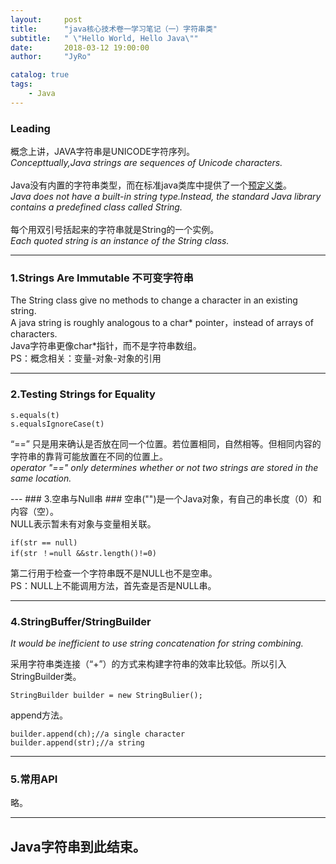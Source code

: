 ```yaml
---
layout:     post
title:      "java核心技术卷一学习笔记（一）字符串类"
subtitle:   " \"Hello World, Hello Java\""
date:       2018-03-12 19:00:00
author:     "JyRo"

catalog: true
tags:
    - Java 
---
```


### Leading

概念上讲，JAVA字符串是UNICODE字符序列。<br/>
<i>Concepttually,Java strings are sequences of Unicode characters.</i><br /><br />
Java没有内置的字符串类型，而在标准java类库中提供了一个<u>预定义类</u>。<br/>
<i>Java does not have a built-in string type.Instead, the standard Java library contains a predefined class called String.</i>
<br /><br />
每个用双引号括起来的字符串就是String的一个实例。<br />
<i>Each quoted string is an instance of the String class.</i>

---

### 1.Strings Are Immutable  不可变字符串 ###
The String class give no methods to change a character in an existing string.  
A java string is roughly analogous to a char* pointer，instead of arrays of characters.<br/>
Java字符串更像char*指针，而不是字符串数组。
<br/>
PS：概念相关：变量-对象-对象的引用

---

### 2.Testing Strings for Equality ###
	s.equals(t)
	s.equalsIgnoreCase(t)
<p>
“==” 只是用来确认是否放在同一个位置。若位置相同，自然相等。但相同内容的字符串的靠背可能放置在不同的位置上。<br/>
<i>  operator "==" only determines whether or not two strings are stored in the same location. </i>
</p>
---
### 3.空串与Null串 ###
空串("")是一个Java对象，有自己的串长度（0）和内容（空）。<br />
NULL表示暂未有对象与变量相关联。

	if(str == null)
	if(str ！=null &&str.length()!=0)

第二行用于检查一个字符串既不是NULL也不是空串。
<br>PS：NULL上不能调用方法，首先查是否是NULL串。

---
### 4.StringBuffer/StringBuilder ###

<i>It would be inefficient to use string concatenation for string combining.</i>

采用字符串类连接（“+”）的方式来构建字符串的效率比较低。所以引入StringBuilder类。

	StringBuilder builder = new StringBulier();

append方法。

	builder.append(ch);//a single character 
	builder.append(str);//a string

---
### 5.常用API ###

略。

---

## Java字符串到此结束。 ##


